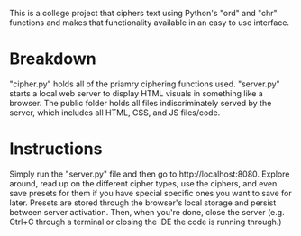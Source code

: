 This is a college project that ciphers text using Python's "ord" and "chr" functions and makes that functionality available in an easy to use interface.

# Breakdown
"cipher.py" holds all of the priamry ciphering functions used.
"server.py" starts a local web server to display HTML visuals in something like a browser.
The public folder holds all files indiscriminately served by the server, which includes all HTML, CSS, and JS files/code.

# Instructions
Simply run the "server.py" file and then go to http://localhost:8080. Explore around, read up on the different cipher types, use the ciphers, and even save presets for them if you have special specific ones you want to save for later. Presets are stored through the browser's local storage and persist between server activation. Then, when you're done, close the server (e.g. Ctrl+C through a terminal or closing the IDE the code is running through.)
